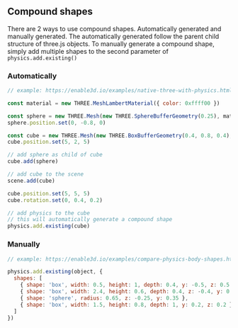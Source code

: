 ## Compound shapes

There are 2 ways to use compound shapes. Automatically generated and manually generated. The automatically generated follow the parent child structure of three.js objects. To manually generate a compound shape, simply add multiple shapes to the second parameter of `physics.add.existing()`

### Automatically

```javascript
// example: https://enable3d.io/examples/native-three-with-physics.html

const material = new THREE.MeshLambertMaterial({ color: 0xffff00 })

const sphere = new THREE.Mesh(new THREE.SphereBufferGeometry(0.25), material)
sphere.position.set(0, -0.8, 0)

const cube = new THREE.Mesh(new THREE.BoxBufferGeometry(0.4, 0.8, 0.4), material)
cube.position.set(5, 2, 5)

// add sphere as child of cube
cube.add(sphere)

// add cube to the scene
scene.add(cube)

cube.position.set(5, 5, 5)
cube.rotation.set(0, 0.4, 0.2)

// add physics to the cube
// this will automatically generate a compound shape
physics.add.existing(cube)
```

### Manually

```javascript
// example: https://enable3d.io/examples/compare-physics-body-shapes.html

physics.add.existing(object, {
  shapes: [
    { shape: 'box', width: 0.5, height: 1, depth: 0.4, y: -0.5, z: 0.5 },
    { shape: 'box', width: 2.4, height: 0.6, depth: 0.4, z: -0.4, y: 0.2 },
    { shape: 'sphere', radius: 0.65, z: -0.25, y: 0.35 },
    { shape: 'box', width: 1.5, height: 0.8, depth: 1, y: 0.2, z: 0.2 }
  ]
})
```
